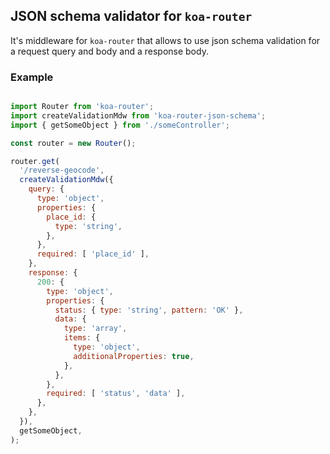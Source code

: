 ## JSON schema validator for `koa-router`

It's middleware for `koa-router` that allows to use json schema validation
for a request query and body and a response body.

### Example

```javascript

import Router from 'koa-router';
import createValidationMdw from 'koa-router-json-schema';
import { getSomeObject } from './someController';

const router = new Router();

router.get(
  '/reverse-geocode',
  createValidationMdw({
    query: {
      type: 'object',
      properties: {
        place_id: {
          type: 'string',
        },
      },
      required: [ 'place_id' ],
    },
    response: {
      200: {
        type: 'object',
        properties: {
          status: { type: 'string', pattern: 'OK' },
          data: {
            type: 'array',
            items: {
              type: 'object',
              additionalProperties: true,
            },
          },
        },
        required: [ 'status', 'data' ],
      },
    },
  }),
  getSomeObject,
);

```